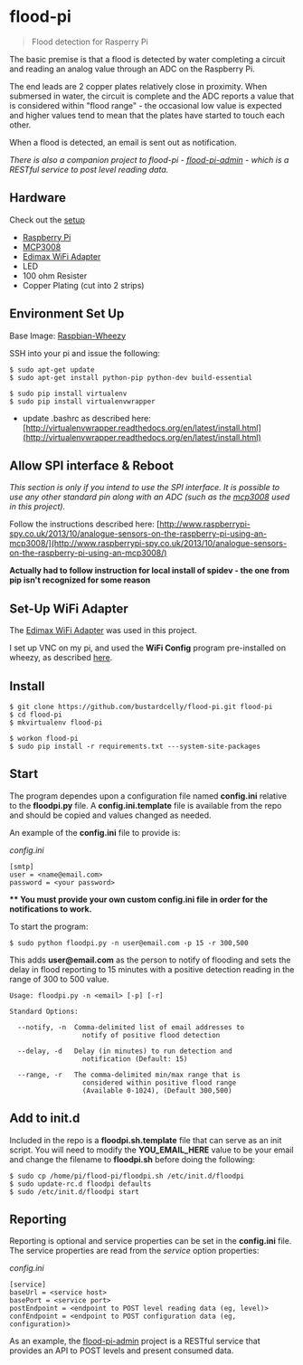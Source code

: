 flood-pi
========
> Flood detection for Rasperry Pi

The basic premise is that a flood is detected by water completing a circuit and reading an analog value through an ADC on the Raspberry Pi. 

The end leads are 2 copper plates relatively close in proximity. When submersed in water, the circuit is complete and the ADC reports a value that is considered within "flood range" - the occasional low value is expected and higher values tend to mean that the plates have started to touch each other.

When a flood is detected, an email is sent out as notification.

_There is also a companion project to flood-pi - [flood-pi-admin](https://github.com/bustardcelly/flood-pi-admin) - which is a RESTful service to post level reading data._

Hardware
---
Check out the [setup](https://github.com/bustardcelly/flood-pi/blob/master/docs/flood-pi.png)

* [Raspberry Pi](http://www.raspberrypi.org/)
* [MCP3008](https://www.adafruit.com/products/856)
* [Edimax WiFi Adapter](http://www.edimax.com/edimax/merchandise/merchandise_detail/data/edimax/global/wireless_adapters_n150/ew-7811un)
* LED
* 100 ohm Resister
* Copper Plating (cut into 2 strips)

Environment Set Up
---
Base Image: [Raspbian-Wheezy](http://www.raspberrypi.org/downloads/)

SSH into your pi and issue the following:

```
$ sudo apt-get update
$ sudo apt-get install python-pip python-dev build-essential

$ sudo pip install virtualenv
$ sudo pip install virtualenvwrapper
```
- update .bashrc as described here: [http://virtualenvwrapper.readthedocs.org/en/latest/install.html](http://virtualenvwrapper.readthedocs.org/en/latest/install.html)

Allow SPI interface & Reboot
---
_This section is only if you intend to use the SPI interface. It is possible to use any other standard pin along with an ADC (such as the [mcp3008](https://www.adafruit.com/products/856) used in this project)._

Follow the instructions described here: [http://www.raspberrypi-spy.co.uk/2013/10/analogue-sensors-on-the-raspberry-pi-using-an-mcp3008/](http://www.raspberrypi-spy.co.uk/2013/10/analogue-sensors-on-the-raspberry-pi-using-an-mcp3008/)

__Actually had to follow instruction for local install of spidev - the one from pip isn't recognized for some reason__

Set-Up WiFi Adapter
---
The [Edimax WiFi Adapter](http://www.edimax.com/edimax/merchandise/merchandise_detail/data/edimax/global/wireless_adapters_n150/ew-7811un) was used in this project.

I set up VNC on my pi, and used the __WiFi Config__ program pre-installed on wheezy, as described [here](https://learn.adafruit.com/adafruits-raspberry-pi-lesson-3-network-setup/setting-up-wifi-with-raspbian).

Install
---
```
$ git clone https://github.com/bustardcelly/flood-pi.git flood-pi
$ cd flood-pi
$ mkvirtualenv flood-pi

$ workon flood-pi
$ sudo pip install -r requirements.txt ---system-site-packages
```

Start
---
The program dependes upon a configuration file named __config.ini__ relative to the __floodpi.py__ file. A __config.ini.template__ file is available from the repo and should be copied and values changed as needed.

An example of the __config.ini__ file to provide is:

_config.ini_
```
[smtp]
user = <name@email.com>
password = <your password>
```
__** You must provide your own custom config.ini file in order for the notifications to work.__

To start the program:

```
$ sudo python floodpi.py -n user@email.com -p 15 -r 300,500
```

This adds __user@email.com__ as the person to notify of flooding and sets the delay in flood reporting to 15 minutes with a positive detection reading in the range of 300 to 500 value.

```
Usage: floodpi.py -n <email> [-p] [-r]

Standard Options:

  --notify, -n  Comma-delimited list of email addresses to 
                  notify of positive flood detection

  --delay, -d   Delay (in minutes) to run detection and 
                  notification (Default: 15)

  --range, -r   The comma-delimited min/max range that is 
                  considered within positive flood range 
                  (Available 0-1024), (Default 300,500)
```

Add to init.d
---
Included in the repo is a __floodpi.sh.template__ file that can serve as an init script. You will need to modify the __YOU_EMAIL_HERE__ value to be your email and change the filename to __floodpi.sh__ before doing the following:

```
$ sudo cp /home/pi/flood-pi/floodpi.sh /etc/init.d/floodpi
$ sudo update-rc.d floodpi defaults
$ sudo /etc/init.d/floodpi start
```

Reporting
---
Reporting is optional and service properties can be set in the __config.ini__ file. The service properties are read from the _service_ option properties:

_config.ini_
```
[service]
baseUrl = <service host>
basePort = <service port>
postEndpoint = <endpoint to POST level reading data (eg, level)>
confEndpoint = <endpoint to POST configuration data (eg, configuration)>
```

As an example, the [flood-pi-admin](https://github.com/bustardcelly/flood-pi-admin) project is a RESTful service that provides an API to POST levels and present consumed data.
